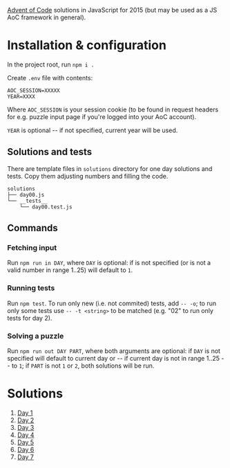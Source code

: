 [Advent of Code](https://adventofcode.com/) solutions in JavaScript
for 2015 (but may be used as a JS AoC framework in general).

# Installation & configuration

In the project root, run `npm i .`

Create `.env` file with contents:

    AOC_SESSION=XXXXX
    YEAR=XXXX

Where `AOC_SESSION` is your session cookie (to be found in request
headers for e.g. puzzle input page if you're logged into your AoC
account).

`YEAR` is optional -- if not specified, current year will be used.

## Solutions and tests

There are template files in `solutions` directory for one day
solutions and tests. Copy them adjusting numbers and filling the code.

    solutions
    ├── day00.js
    └── __tests__
        └── day00.test.js

## Commands

### Fetching input

Run `npm run in DAY`, where `DAY` is optional: if is not specified (or
is not a valid number in range 1..25) will default to `1`.

### Running tests

Run `npm test`. To run only new (i.e. not commited) tests, add
`-- -o`; to run only some tests use `-- -t <string>` to be matched
(e.g. "02" to run only tests for day 2).

### Solving a puzzle

Run `npm run out DAY PART`, where both arguments are optional: if
`DAY` is not specified will default to current day or -- if current
day is not in range 1..25 -- to `1`; if `PART` is not `1` or `2`, both
solutions will be run.

# Solutions

1. [Day 1](https://gitlab.com/pkaznowski/aoc-2015-js/-/blob/master/solutions/day01.js)
2. [Day 2](https://gitlab.com/pkaznowski/aoc-2015-js/-/blob/master/solutions/day02.js)
3. [Day 3](https://gitlab.com/pkaznowski/aoc-2015-js/-/blob/master/solutions/day03.js)
4. [Day 4](https://gitlab.com/pkaznowski/aoc-2015-js/-/blob/master/solutions/day04.js)
5. [Day 5](https://gitlab.com/pkaznowski/aoc-2015-js/-/blob/master/solutions/day05.js)
6. [Day 6](https://gitlab.com/pkaznowski/aoc-2015-js/-/blob/master/solutions/day06.js)
7. [Day 7](https://gitlab.com/pkaznowski/aoc-2015-js/-/blob/master/solutions/day07.js)
